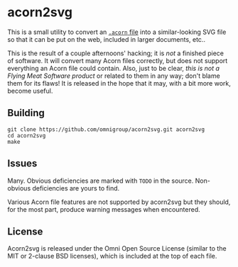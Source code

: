 # acorn2svg

This is a small utility to convert an [`.acorn`
file](http://www.flyingmeat.com/acorn/) into a similar-looking SVG
file so that it can be put on the web, included in larger documents, etc..

This is the result of a couple afternoons' hacking; it is _not_ a
finished piece of software. It will convert many Acorn files
correctly, but does not support everything an Acorn file could
contain. Also, just to be clear, *this is not a Flying Meat Software
product* or related to them in any way; don't blame them for its
flaws! It is released in the hope that it may, with a bit more work,
become useful.

## Building

```shell
git clone https://github.com/omnigroup/acorn2svg.git acorn2svg
cd acorn2svg
make
```

## Issues

Many. Obvious deficiencies are marked with `TODO` in the source.  Non-obvious deficiencies are yours to find.

Various Acorn file features are not supported by acorn2svg but they should, for the most part, produce warning messages when encountered.

## License

Acorn2svg is released under the Omni Open Source License
(similar to the MIT or 2-clause BSD licenses),
which is included at the top of each file.

